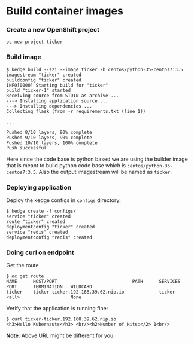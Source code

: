 # Build container images

### Create a new OpenShift project

```console
oc new-project ticker
```

### Build image

```console
$ kedge build --s2i --image ticker -b centos/python-35-centos7:3.5
imagestream "ticker" created
buildconfig "ticker" created
INFO[0000] Starting build for "ticker"                  
build "ticker-1" started
Receiving source from STDIN as archive ...
---> Installing application source ...
---> Installing dependencies ...
Collecting flask (from -r requirements.txt (line 1))

...

Pushed 8/10 layers, 80% complete
Pushed 9/10 layers, 90% complete
Pushed 10/10 layers, 100% complete
Push successful
```

Here since the code base is python based we are using the builder image that is meant to build python code base which is `centos/python-35-centos7:3.5`. Also the output imagestream will be named as `ticker`.

### Deploying application

Deploy the kedge configs in `configs` directory:

```console
$ kedge create -f configs/
service "ticker" created
route "ticker" created
deploymentconfig "ticker" created
service "redis" created
deploymentconfig "redis" created
```

### Doing curl on endpoint

Get the route

```console
$ oc get route
NAME      HOST/PORT                            PATH      SERVICES   PORT      TERMINATION   WILDCARD
ticker    ticker-ticker.192.168.39.62.nip.io             ticker     <all>                   None
```

Verify that the application is running fine:

```console
$ curl ticker-ticker.192.168.39.62.nip.io
<h3>Hello Kubernauts</h3> <br/><h2>Number of Hits:</2> 1<br/>
```

**Note**: Above URL might be different for you.
